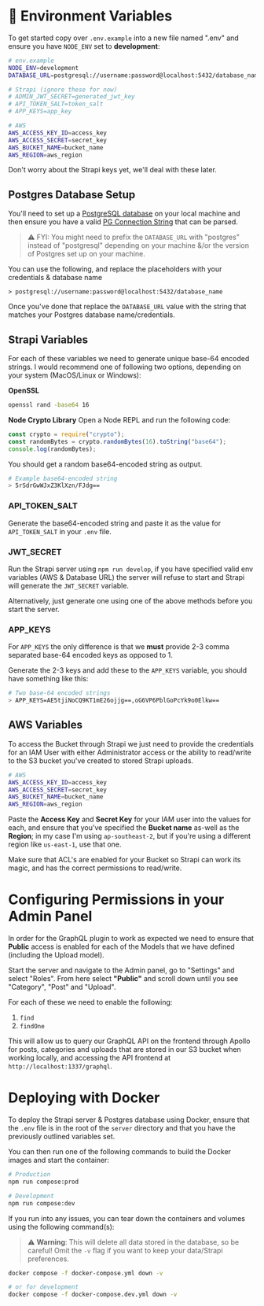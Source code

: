# 🚀 Environment Variables

To get started copy over `.env.example` into a new file named ".env" and ensure you have `NODE_ENV` set to **development**:

```sh
# env.example
NODE_ENV=development
DATABASE_URL=postgresql://username:password@localhost:5432/database_name

# Strapi (ignore these for now)
# ADMIN_JWT_SECRET=generated_jwt_key
# API_TOKEN_SALT=token_salt
# APP_KEYS=app_key

# AWS
AWS_ACCESS_KEY_ID=access_key
AWS_ACCESS_SECRET=secret_key
AWS_BUCKET_NAME=bucket_name
AWS_REGION=aws_region
```

Don't worry about the Strapi keys yet, we'll deal with these later.

## Postgres Database Setup

You'll need to set up a [PostgreSQL database](https://www.postgresql.org/download/) on your local machine and then ensure you have a valid [PG Connection String](https://www.npmjs.com/package/pg-connection-string) that can be parsed.

> ⚠️ FYI: You might need to prefix the `DATABASE_URL` with "postgres" instead of "postgresql" depending on your machine &/or the version of Postgres set up on your machine.

You can use the following, and replace the placeholders with your credentials & database name

```
> postgresql://username:password@localhost:5432/database_name
```

Once you've done that replace the `DATABASE_URL` value with the string that matches your Postgres database name/credentials.

## Strapi Variables

For each of these variables we need to generate unique base-64 encoded strings. I would recommend one of following two options, depending on your system (MacOS/Linux or Windows):

**OpenSSL**

```sh
openssl rand -base64 16
```

**Node Crypto Library**
Open a Node REPL and run the following code:

```js
const crypto = require("crypto");
const randomBytes = crypto.randomBytes(16).toString("base64");
console.log(randomBytes);
```

You should get a random base64-encoded string as output.

```sh
# Example base64-encoded string
> 5rSdrGwWJxZ3KlXzn/FJdg==
```

### API_TOKEN_SALT

Generate the base64-encoded string and paste it as the value for `API_TOKEN_SALT` in your `.env` file.

### JWT_SECRET

Run the Strapi server using `npm run develop`, if you have specified valid env variables (AWS & Database URL) the server will refuse to start and Strapi will generate the `JWT_SECRET` variable.

Alternatively, just generate one using one of the above methods before you start the server.

### APP_KEYS

For `APP_KEYS` the only difference is that we **must** provide 2-3 comma separated base-64 encoded keys as opposed to 1.

Generate the 2-3 keys and add these to the `APP_KEYS` variable, you should have something like this:

```sh
# Two base-64 encoded strings
> APP_KEYS=AE5tjiNoCQ9KT1mE26ojjg==,oG6VP6PblGoPcYk9o0Elkw==
```

## AWS Variables

To access the Bucket through Strapi we just need to provide the credentials for an IAM User with either Administrator access or the ability to read/write to the S3 bucket you've created to stored Strapi uploads.

```sh
# AWS
AWS_ACCESS_KEY_ID=access_key
AWS_ACCESS_SECRET=secret_key
AWS_BUCKET_NAME=bucket_name
AWS_REGION=aws_region
```

Paste the **Access Key** and **Secret Key** for your IAM user into the values for each, and ensure that you've specified the **Bucket name** as-well as the **Region**; in my case I'm using `ap-southeast-2`, but if you're using a different region like `us-east-1`, use that one.

Make sure that ACL's are enabled for your Bucket so Strapi can work its magic, and has the correct permissions to read/write.

# Configuring Permissions in your Admin Panel

In order for the GraphQL plugin to work as expected we need to ensure that **Public** access is enabled for each of the Models that we have defined (including the Upload model).

Start the server and navigate to the Admin panel, go to "Settings" and select "Roles". From here select **"Public"** and scroll down until you see "Category", "Post" and "Upload".

For each of these we need to enable the following:

1. `find`
2. `findOne`

This will allow us to query our GraphQL API on the frontend through Apollo for posts, categories and uploads that are stored in our S3 bucket when working locally, and accessing the API frontend at `http://localhost:1337/graphql`.

# Deploying with Docker

To deploy the Strapi server & Postgres database using Docker, ensure that the `.env` file is in the root of the `server` directory and that you have the previously outlined variables set.

You can then run one of the following commands to build the Docker images and start the container:

```sh
# Production
npm run compose:prod

# Development
npm run compose:dev
```

If you run into any issues, you can tear down the containers and volumes using the following command(s):

> ⚠️ **Warning**: This will delete all data stored in the database, so be careful! Omit the `-v` flag if you want to keep your data/Strapi preferences.

```sh
docker compose -f docker-compose.yml down -v

# or for development
docker compose -f docker-compose.dev.yml down -v
```
